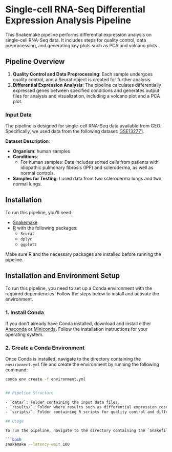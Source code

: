 # Single-cell RNA-Seq Differential Expression Analysis Pipeline

This Snakemake pipeline performs differential expression analysis on single-cell RNA-Seq data. It includes steps for quality control, data preprocessing, and generating key plots such as PCA and volcano plots. 

## Pipeline Overview

1. **Quality Control and Data Preprocessing**: Each sample undergoes quality control, and a Seurat object is created for further analysis.
2. **Differential Expression Analysis**: The pipeline calculates differentially expressed genes between specified conditions and generates output files for analysis and visualization, including a volcano plot and a PCA plot.

### Input Data

The pipeline is designed for single-cell RNA-Seq data available from GEO. Specifically, we used data from the following dataset: [GSE132771](https://www.ncbi.nlm.nih.gov/geo/query/acc.cgi?acc=GSE132771). 

**Dataset Description**:
- **Organism**: human samples
- **Conditions**: 
  - For human samples: Data includes sorted cells from patients with idiopathic pulmonary fibrosis (IPF) and scleroderma, as well as normal controls. 
- **Samples for Testing**: I used data from two scleroderma lungs and two normal lungs.

## Installation

To run this pipeline, you'll need:
- [Snakemake](https://snakemake.readthedocs.io/en/stable/)
- [R](https://www.r-project.org/) with the following packages:
  - `Seurat`
  - `dplyr`
  - `ggplot2`

Make sure R and the necessary packages are installed before running the pipeline.

## Installation and Environment Setup

To run this pipeline, you need to set up a Conda environment with the required dependencies. Follow the steps below to install and activate the environment.

### 1. Install Conda

If you don't already have Conda installed, download and install either [Anaconda](https://www.anaconda.com/products/individual) or [Miniconda](https://docs.conda.io/en/latest/miniconda.html). Follow the installation instructions for your operating system.

### 2. Create a Conda Environment

Once Conda is installed, navigate to the directory containing the `environment.yml` file and create the environment by running the following command:

```bash
conda env create -f environment.yml


## Pipeline Structure

- `data/`: Folder containing the input data files.
- `results/`: Folder where results such as differential expression results and plots are saved.
- `scripts/`: Folder containing R scripts for quality control and differential expression analysis.

## Usage

To run the pipeline, navigate to the directory containing the `Snakefile` and execute:

```bash
snakemake --latency-wait 100
